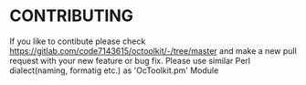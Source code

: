 # CONTRIBUTING 

If you like to contibute please check https://gitlab.com/code7143615/octoolkit/-/tree/master and make a new pull request with your new feature or bug fix.
Please use similar Perl dialect(naming, formatig etc.) as 'OcToolkit.pm' Module
